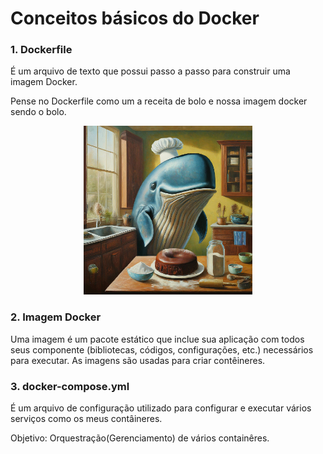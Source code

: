 # Conceitos básicos do Docker

### 1. Dockerfile

É um arquivo de texto que possui passo a passo para construir uma imagem Docker.

Pense no Dockerfile como um a receita de bolo e nossa imagem docker sendo o bolo.

<p align="center">
    <img height="270px" width="270px"
        src="/docs/images/cooking-image-docker.jpeg"
        alt="Whale Cooking"
    />
</p>

### 2. Imagem Docker

Uma imagem é um pacote estático que inclue sua aplicação com todos seus componente (bibliotecas, códigos, configurações, etc.) necessários para executar. As imagens são usadas para criar contêineres.

### 3. docker-compose.yml

É um arquivo de configuração utilizado para configurar e executar vários
serviços como os meus contâineres.

Objetivo: Orquestração(Gerenciamento) de vários containêres.